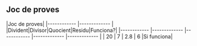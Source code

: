  ## Joc de proves
 
 |Joc de proves|
 |------------ |------------- |
 |Divident|Divisor|Quocient|Residu|Funciona?|
 |------------ |------------- |------------ |------------- |------------- |
 | 20 | 7 | 2.8 | 6 |Si funciona|

